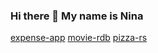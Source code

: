 ### Hi there 👋 My name is Nina

[expense-app](https://njul-expense-app.netlify.app/) [movie-rdb](https://movie-rdb.netlify.app/) [pizza-rs](https://pizza-rs.netlify.app/)
